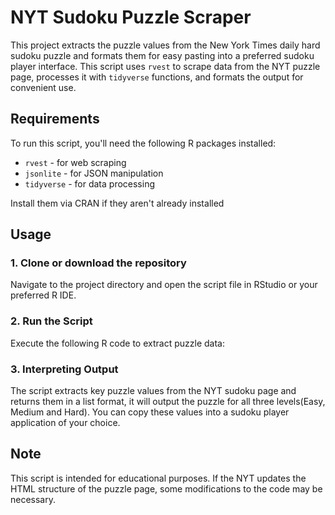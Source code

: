 
# NYT Sudoku Puzzle Scraper

This project extracts the puzzle values from the New York Times daily hard sudoku puzzle and formats them for easy pasting into a preferred sudoku player interface. This script uses `rvest` to scrape data from the NYT puzzle page, processes it with `tidyverse` functions, and formats the output for convenient use.

## Requirements

To run this script, you'll need the following R packages installed:

- `rvest` - for web scraping
- `jsonlite` - for JSON manipulation
- `tidyverse` - for data processing

Install them via CRAN if they aren't already installed

## Usage

### 1. Clone or download the repository
Navigate to the project directory and open the script file in RStudio or your preferred R IDE.

### 2. Run the Script
Execute the following R code to extract puzzle data:



### 3. Interpreting Output
The script extracts key puzzle values from the NYT sudoku page and returns them in a list format, it will output the puzzle for all three levels(Easy, Medium and Hard). You can copy these values into a sudoku player application of your choice.


## Note

This script is intended for educational purposes. If the NYT updates the HTML structure of the puzzle page, some modifications to the code may be necessary.
